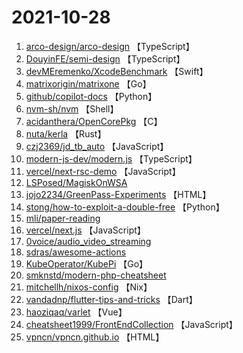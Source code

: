 # 2021-10-28

1. [arco-design/arco-design](https://github.com/arco-design/arco-design) 【TypeScript】
2. [DouyinFE/semi-design](https://github.com/DouyinFE/semi-design) 【TypeScript】
3. [devMEremenko/XcodeBenchmark](https://github.com/devMEremenko/XcodeBenchmark) 【Swift】
4. [matrixorigin/matrixone](https://github.com/matrixorigin/matrixone) 【Go】
5. [github/copilot-docs](https://github.com/github/copilot-docs) 【Python】
6. [nvm-sh/nvm](https://github.com/nvm-sh/nvm) 【Shell】
7. [acidanthera/OpenCorePkg](https://github.com/acidanthera/OpenCorePkg) 【C】
8. [nuta/kerla](https://github.com/nuta/kerla) 【Rust】
9. [czj2369/jd_tb_auto](https://github.com/czj2369/jd_tb_auto) 【JavaScript】
10. [modern-js-dev/modern.js](https://github.com/modern-js-dev/modern.js) 【TypeScript】
11. [vercel/next-rsc-demo](https://github.com/vercel/next-rsc-demo) 【JavaScript】
12. [LSPosed/MagiskOnWSA](https://github.com/LSPosed/MagiskOnWSA) 
13. [jojo2234/GreenPass-Experiments](https://github.com/jojo2234/GreenPass-Experiments) 【HTML】
14. [stong/how-to-exploit-a-double-free](https://github.com/stong/how-to-exploit-a-double-free) 【Python】
15. [mli/paper-reading](https://github.com/mli/paper-reading) 
16. [vercel/next.js](https://github.com/vercel/next.js) 【JavaScript】
17. [0voice/audio_video_streaming](https://github.com/0voice/audio_video_streaming) 
18. [sdras/awesome-actions](https://github.com/sdras/awesome-actions) 
19. [KubeOperator/KubePi](https://github.com/KubeOperator/KubePi) 【Go】
20. [smknstd/modern-php-cheatsheet](https://github.com/smknstd/modern-php-cheatsheet) 
21. [mitchellh/nixos-config](https://github.com/mitchellh/nixos-config) 【Nix】
22. [vandadnp/flutter-tips-and-tricks](https://github.com/vandadnp/flutter-tips-and-tricks) 【Dart】
23. [haoziqaq/varlet](https://github.com/haoziqaq/varlet) 【Vue】
24. [cheatsheet1999/FrontEndCollection](https://github.com/cheatsheet1999/FrontEndCollection) 【JavaScript】
25. [vpncn/vpncn.github.io](https://github.com/vpncn/vpncn.github.io) 【HTML】
